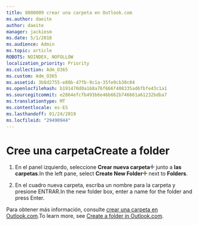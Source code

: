 ```yaml
---
title: 8000009 crear una carpeta en Outlook.com
ms.author: daeite
author: daeite
manager: jackiesm
ms.date: 5/1/2018
ms.audience: Admin
ms.topic: article
ROBOTS: NOINDEX, NOFOLLOW
localization_priority: Priority
ms.collection: Adm_O365
ms.custom: Adm_O365
ms.assetid: 3b8d2755-e80b-47fb-9c1a-35fe9cb30c04
ms.openlocfilehash: b191470d0a168a76f666f408335ad6fbfe43c1a1
ms.sourcegitcommit: e2864efcfb493b6e46b662b746661a61232bdba7
ms.translationtype: MT
ms.contentlocale: es-ES
ms.lasthandoff: 01/24/2019
ms.locfileid: "29490944"
---
```

# <a name="create-a-folder"></a><span data-ttu-id="97fd6-102">Cree una carpeta</span><span class="sxs-lookup"><span data-stu-id="97fd6-102">Create a folder</span></span>

1. <span data-ttu-id="97fd6-103">En el panel izquierdo, seleccione **Crear nueva carpeta**![crear el nuevo botón de la carpeta](media/d8e28612-fbdb-4d28-a4d0-14f7834cfd97.png) junto a **las carpetas**.</span><span class="sxs-lookup"><span data-stu-id="97fd6-103">In the left pane, select **Create New Folder**![The Create new folder button](media/d8e28612-fbdb-4d28-a4d0-14f7834cfd97.png) next to **Folders**.</span></span> 
    
2. <span data-ttu-id="97fd6-104">En el cuadro nueva carpeta, escriba un nombre para la carpeta y presione ENTRAR.</span><span class="sxs-lookup"><span data-stu-id="97fd6-104">In the new folder box, enter a name for the folder and press Enter.</span></span>
    
<span data-ttu-id="97fd6-105">Para obtener más información, consulte [crear una carpeta en Outlook.com](https://go.microsoft.com/fwlink/p/?linkid=873114).</span><span class="sxs-lookup"><span data-stu-id="97fd6-105">To learn more, see [Create a folder in Outlook.com](https://go.microsoft.com/fwlink/p/?linkid=873114).</span></span>
  

